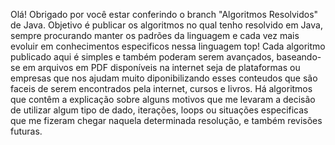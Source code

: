 Olá! Obrigado por você estar conferindo o branch "Algoritmos Resolvidos" de Java. Objetivo é publicar os algoritmos no qual tenho resolvido em Java, sempre procurando manter os padrões da linguagem e cada vez mais evoluir em conhecimentos especificos nessa linguagem top! Cada algoritmo publicado aqui é simples e também poderam serem avançados, baseando-se em arquivos em PDF disponíveis na internet seja de plataformas ou empresas que nos ajudam muito diponibilizando esses conteudos que são faceis de serem encontrados pela internet, cursos e livros. Há algoritmos que contêm a explicação sobre alguns motivos que me levaram a decisão de utilizar algum tipo de dado, iterações, loops ou situações especificas que me fizeram chegar naquela determinada resolução, e também revisões futuras.

